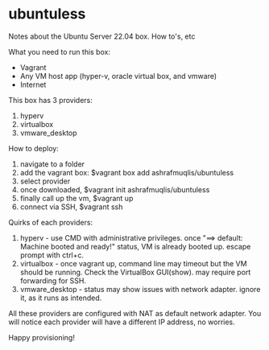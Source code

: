# ubuntuless
Notes about the Ubuntu Server 22.04 box. How to's, etc

What you need to run this box:
- Vagrant
- Any VM host app (hyper-v, oracle virtual box, and vmware)
- Internet

This box has 3 providers:
1) hyperv
2) virtualbox
3) vmware_desktop

How to deploy:
1) navigate to a folder
2) add the vagrant box: $vagrant box add ashrafmuqlis/ubuntuless
3) select provider
4) once downloaded, $vagrant init ashrafmuqlis/ubuntuless
5) finally call up the vm, $vagrant up
6) connect via SSH, $vagrant ssh

Quirks of each providers:
1) hyperv - use CMD with administrative privileges. once "==> default: Machine booted and ready!" status, VM is already booted up. escape prompt with ctrl+c.
2) virtualbox - once vagrant up, command line may timeout but the VM should be running. Check the VirtualBox GUI(show). may require port forwarding for SSH.
3) vmware_desktop - status may show issues with network adapter. ignore it, as it runs as intended.

All these providers are configured with NAT as default network adapter. You will notice each provider will have a different IP address, no worries.

Happy provisioning!


    
